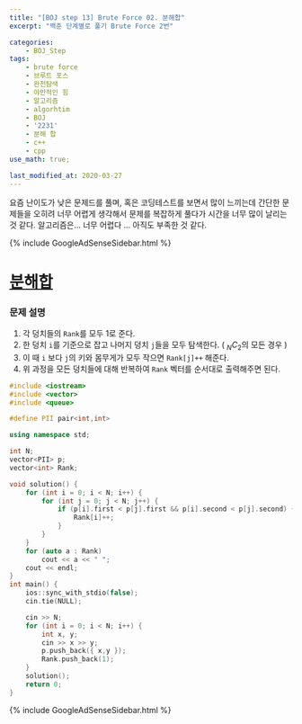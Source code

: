```yaml
---
title: "[BOJ step 13] Brute Force 02. 분해합"
excerpt: "백준 단계별로 풀기 Brute Force 2번"

categories:
    - BOJ_Step
tags:
    - brute force
    - 브루트 포스
    - 완전탐색
    - 야만적인 힘
    - 알고리즘
    - algorhtim
    - BOJ
    - '2231'
    - 분해 합
    - c++
    - cpp  
use_math: true;

last_modified_at: 2020-03-27  
---
```




요즘 난이도가 낮은 문제드를 풀며, 혹은 코딩테스트를 보면서 많이 느끼는데 간단한 문제들을 오히려 너무 어렵게 생각해서 문제를 복잡하게 풀다가 시간을 너무 많이 날리는 것 같다. 
알고리즘은... 너무 어렵다 ... 아직도 부족한 것 같다.

{% include GoogleAdSenseSidebar.html %}

# [분해합](https://www.acmicpc.net/problem/2231)


### 문제 설명

1. 각 덩치들의 `Rank`를 모두 1로 준다.
2. 한 덩치 `i`를 기준으로 잡고 나머지 덩치 `j`들을 모두 탐색한다. ( $_NC_2$의 모든 경우 )
3. 이 때 `i` 보다 `j`의 키와 몸무게가 모두 작으면 `Rank[j]++` 해준다.
4. 위 과정을 모든 덩치들에 대해 반복하여 `Rank` 벡터를 순서대로 출력해주면 된다.  

```cpp
#include <iostream>
#include <vector>
#include <queue>

#define PII pair<int,int>

using namespace std;

int N;
vector<PII> p;
vector<int> Rank;

void solution() {
	for (int i = 0; i < N; i++) {
		for (int j = 0; j < N; j++) {
			if (p[i].first < p[j].first && p[i].second < p[j].second) {
				Rank[i]++;
			}
		}
	}
	for (auto a : Rank)
		cout << a << " ";
	cout << endl;
}
int main() {
	ios::sync_with_stdio(false);
	cin.tie(NULL);

	cin >> N;
	for (int i = 0; i < N; i++) {
		int x, y;
		cin >> x >> y;
		p.push_back({ x,y });
		Rank.push_back(1);
	}
	solution();
	return 0;
}
```



{% include GoogleAdSenseSidebar.html %}
